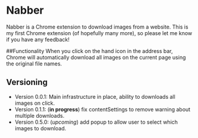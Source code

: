# Nabber

Nabber is a Chrome extension to download images from a website. 
This is my first Chrome extension (of hopefully many more), so please let me know if you have any feedback!

##Functionality
When you click on the hand icon in the address bar, Chrome will automatically download all images on the current page 
using the original file names.   

## Versioning
* Version 0.0.1: Main infrastructure in place, ability to downloads all images on click.
* Version 0.1.1: (__in progress__) fix contentSettings to remove warning about multiple downloads.
* Version 0.5.0: (_upcoming_) add popup to allow user to select which images to download.
